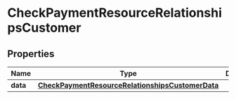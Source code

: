 

# CheckPaymentResourceRelationshipsCustomer


## Properties

| Name | Type | Description | Notes |
|------------ | ------------- | ------------- | -------------|
|**data** | [**CheckPaymentResourceRelationshipsCustomerData**](CheckPaymentResourceRelationshipsCustomerData.md) |  |  |



